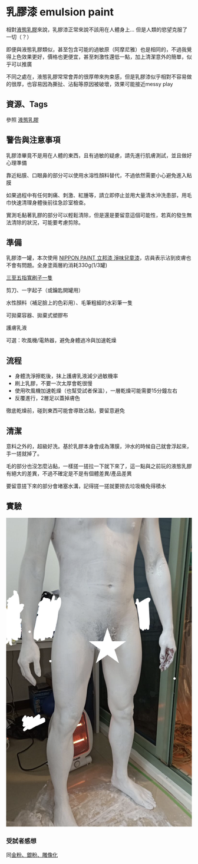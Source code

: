乳膠漆 emulsion paint
=====
相對[液態乳膠](latex_liquid.md)來說，乳膠漆正常來說不該用在人體身上... 但是人類的慾望克服了一切（？）

即便與液態乳膠類似，甚至包含可能的過敏原（阿摩尼雅）也是相同的，不過我覺得上色效果更好，價格也更便宜，甚至刺激性還低一點，加上清潔意外的簡單，似乎可以推廣

不同之處在，液態乳膠常常會弄的很厚帶來拘束感，但是乳膠漆似乎相對不容易做的很厚，也容易因為撕扯、沾黏等原因被破壞，效果可能接近messy play

## 資源、Tags
參照 [液態乳膠](latex_liquid.md)

## 警告與注意事項
乳膠漆畢竟不是用在人體的東西，且有過敏的疑慮，請先進行肌膚測試，並且做好心理準備

靠近粘膜、口眼鼻的部分可以使用水溶性顏料替代，不過依然需要小心避免進入粘膜

如果過程中有任何刺痛、刺激、紅腫等，請立即停止並用大量清水沖洗患部，用毛巾快速清理身體後前往急診室檢查。

實測毛黏著乳膠的部分可以輕鬆清除，但是還是要留意這個可能性，若真的發生無法清除的狀況，可能要考慮剪除。

## 準備
乳膠漆一罐，本次使用 [NIPPON PAINT 立邦漆 淨味兒童漆](https://www.trplus.com.tw/p/016077928)，店員表示沾到皮膚也不會有問題。全身塗兩層約消耗330g(1/3罐)

[三至五指寬刷子一隻](https://www.trplus.com.tw/p/000298002)

剪刀、一字起子（或鑰匙開罐用）

水性顏料（補足臉上的色彩用）、毛筆粗細的水彩筆一隻

可拋棄容器、拋棄式塑膠布

護膚乳液

可選：吹風機/電熱器，避免身體過冷與加速乾燥

## 流程

* 身體洗淨擦乾後，抹上護膚乳液減少過敏機率
* 刷上乳膠，不要一次太厚會乾很慢
* 使用吹風機加速乾燥（也幫受試者保溫），一層乾燥可能需要15分鐘左右
* 反覆進行，2層足以蓋掉膚色

徹底乾燥前，碰到東西可能會導致沾黏，要留意避免

## 清潔
意料之外的，超級好洗。基於乳膠本身會成為薄膜，沖水的時候自己就會浮起來，手一搓就掉了。

毛的部分也沒怎麼沾黏，一樣搓一搓拉一下就下來了，這一點與之前玩的液態乳膠有絕大的差異，不過不確定是不是有個體差異/產品差異

要留意搓下來的部分會堵塞水溝，記得搓一搓就要撈去垃圾桶免得積水

## 實驗

![](imgs/emulsion_paint_01.png)


### 受試者感想
同[金粉、銀粉、雕像化](gold_silver_state.md)
